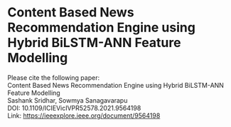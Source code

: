 # Content Based News Recommendation Engine using Hybrid BiLSTM-ANN Feature Modelling

Please cite the following paper: <br/>
Content Based News Recommendation Engine using Hybrid BiLSTM-ANN Feature Modelling <br/>
Sashank Sridhar, Sowmya Sanagavarapu <br/>
DOI: 10.1109/ICIEVicIVPR52578.2021.9564198 <br/>
Link: https://ieeexplore.ieee.org/document/9564198
